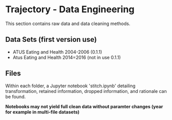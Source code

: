 
# Trajectory - Data Engineering
This section contains raw data and data cleaning methods.  

## Data Sets (first version use)

* ATUS Eating and Health 2004-2006 (0.1.1)
* Atus Eating and Health 2014=2016 (not in use 0.1.1)

## Files
Within each folder, a Jupyter notebook 'stitch.ipynb' detailing transformation, retained information, dropped information, and rationale can be found.

**Notebooks may not yield full clean data without paramter changes (year for example in multi-file datasets)**